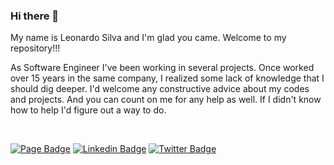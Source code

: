 ### Hi there 👋

My name is Leonardo Silva and I'm glad you came. Welcome to my repository!!!

As Software Engineer I've been working in several projects. Once worked over 15 years in the same company, I realized some lack of knowledge that I should dig deeper. I'd welcome any constructive advice about my codes and projects. And you can count on me for any help as well. If I didn't know how to help I'd figure out a way to do.

<br>



[![Page Badge](https://img.shields.io/badge/Page-leosilva.dev-black)](https://leosilva.dev)
[![Linkedin Badge](https://img.shields.io/badge/-LinkedIn-blue?style=flat-square&logo=Linkedin&logoColor=white&link=https://www.linkedin.com/in/leonardo-silva-2a8a1a9)](https://www.linkedin.com/in/leonardo-silva-2a8a1a9/)
[![Twitter Badge](https://img.shields.io/twitter/url?label=Twitter&style=social&url=https%3A%2F%2Ftwitter.com%2Flrsilvadev)](https://twitter.com/lrsilvadev)
